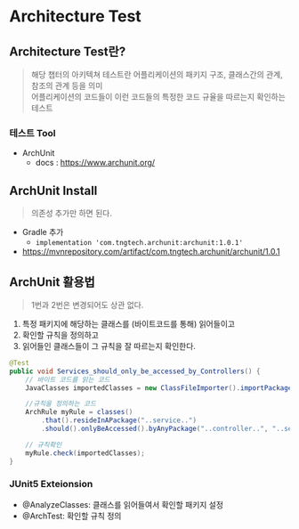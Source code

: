 # Architecture Test

## Architecture Test란?

> 해당 챕터의 아키텍쳐 테스트란 어플리케이션의 패키지 구조, 클래스간의 관계, 참조의 관계 등을 의미  
> 어플리케이션의 코드들이 이런 코드들의 특정한 코드 규율을 따르는지 확인하는 테스트

### 테스트 Tool

- ArchUnit
  - docs : https://www.archunit.org/

## ArchUnit Install

> 의존성 추가만 하면 된다.

- Gradle 추가
  - `implementation 'com.tngtech.archunit:archunit:1.0.1'`
- https://mvnrepository.com/artifact/com.tngtech.archunit/archunit/1.0.1

## ArchUnit 활용법

> 1번과 2번은 변경되어도 상관 없다.

1. 특정 패키지에 해당하는 클래스를 (바이트코드를 통해) 읽어들이고
2. 확인할 규칙을 정의하고
3. 읽어들인 클래스들이 그 규칙을 잘 따르는지 확인한다.

```java
@Test
public void Services_should_only_be_accessed_by_Controllers() {
    // 바이트 코드를 읽는 코드
    JavaClasses importedClasses = new ClassFileImporter().importPackages("com.mycompany.myapp");

    //규칙을 정의하는 코드
    ArchRule myRule = classes()
        .that().resideInAPackage("..service..")
        .should().onlyBeAccessed().byAnyPackage("..controller..", "..service..");

    // 규칙확인
    myRule.check(importedClasses);
}
```

### JUnit5 Exteionsion

- @AnalyzeClasses: 클래스를 읽어들여서 확인할 패키지 설정
- @ArchTest: 확인할 규칙 정의
